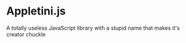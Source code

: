 # Appletini.js
A totally useless JavaScript library with a stupid name that makes it's creator chuckle
